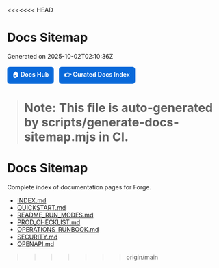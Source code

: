<<<<<<< HEAD

<!-- ⚠️ AUTO-GENERATED: do not edit. See scripts/generate-docs-sitemap.mjs -->

# Docs Sitemap

Generated on 2025-10-02T02:10:36Z

<div style="margin:16px 0; display:flex; gap:12px; flex-wrap:wrap;">
  <a href="index.md" style="display:inline-block; padding:8px 12px; background:#0969da; color:#fff; border-radius:6px; text-decoration:none; font-weight:600;">🏠 Docs Hub</a>
  <a href="INDEX.md" style="display:inline-block; padding:8px 12px; background:#0969da; color:#fff; border-radius:6px; text-decoration:none; font-weight:600;">👉 Curated Docs Index</a>
</div>

> # Note: This file is auto-generated by scripts/generate-docs-sitemap.mjs in CI.

# Docs Sitemap

Complete index of documentation pages for Forge.

- [INDEX.md](INDEX.md)
- [QUICKSTART.md](QUICKSTART.md)
- [README_RUN_MODES.md](README_RUN_MODES.md)
- [PROD_CHECKLIST.md](PROD_CHECKLIST.md)
- [OPERATIONS_RUNBOOK.md](OPERATIONS_RUNBOOK.md)
- [SECURITY.md](SECURITY.md)
- [OPENAPI.md](OPENAPI.md)

> > > > > > > origin/main
